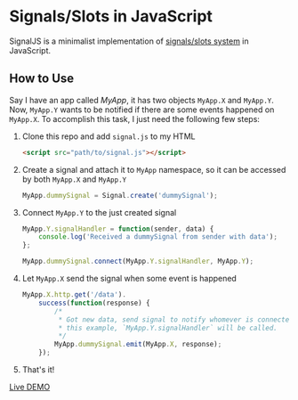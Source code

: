 # Signals/Slots in JavaScript

SignalJS is a minimalist implementation of [signals/slots system][1] in JavaScript.

[1]: http://en.wikipedia.org/wiki/Signals_and_slots "Wikipedia Entry"

## How to Use

Say I have an app called *MyApp*, it has two objects `MyApp.X` and `MyApp.Y`.
Now, `MyApp.Y` wants to be notified if there are some events happened on
`MyApp.X`. To accomplish this task, I just need the following few steps:

1. Clone this repo and add `signal.js` to my HTML

    ```html
    <script src="path/to/signal.js"></script>
    ```

2. Create a signal and attach it to `MyApp` namespace, so it can be accessed by
   both `MyApp.X` and `MyApp.Y`

    ```javascript
    MyApp.dummySignal = Signal.create('dummySignal');
    ```

3. Connect `MyApp.Y` to the just created signal

    ```javascript
    MyApp.Y.signalHandler = function(sender, data) {
        console.log('Received a dummySignal from sender with data');
    };

    MyApp.dummySignal.connect(MyApp.Y.signalHandler, MyApp.Y);
    ```

4. Let `MyApp.X` send the signal when some event is happened

    ```javascript
    MyApp.X.http.get('/data').
        success(function(response) {
            /*
             * Got new data, send signal to notify whomever is connected. In
             * this example, `MyApp.Y.signalHandler` will be called.
             */
            MyApp.dummySignal.emit(MyApp.X, response);
        });
    ```

5. That's it!

[Live DEMO](http://plnkr.co/edit/pGs57j?p=preview)
